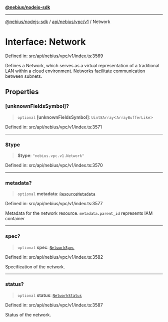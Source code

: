 [**@nebius/nodejs-sdk**](../../../../../README.md)

***

[@nebius/nodejs-sdk](../../../../../README.md) / [api/nebius/vpc/v1](../README.md) / Network

# Interface: Network

Defined in: src/api/nebius/vpc/v1/index.ts:3569

Defines a Network, which serves as a virtual representation of a traditional LAN
 within a cloud environment.
 Networks facilitate communication between subnets.

## Properties

### \[unknownFieldsSymbol\]?

> `optional` **\[unknownFieldsSymbol\]**: `Uint8Array`\<`ArrayBufferLike`\>

Defined in: src/api/nebius/vpc/v1/index.ts:3571

***

### $type

> **$type**: `"nebius.vpc.v1.Network"`

Defined in: src/api/nebius/vpc/v1/index.ts:3570

***

### metadata?

> `optional` **metadata**: [`ResourceMetadata`](../../../common/v1/interfaces/ResourceMetadata.md)

Defined in: src/api/nebius/vpc/v1/index.ts:3577

Metadata for the network resource.
 `metadata.parent_id` represents IAM container

***

### spec?

> `optional` **spec**: [`NetworkSpec`](NetworkSpec.md)

Defined in: src/api/nebius/vpc/v1/index.ts:3582

Specification of the network.

***

### status?

> `optional` **status**: [`NetworkStatus`](NetworkStatus.md)

Defined in: src/api/nebius/vpc/v1/index.ts:3587

Status of the network.
